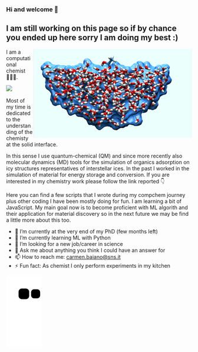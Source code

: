 ### Hi and welcome 👋

## I am still working on this page so if by chance you ended up here sorry I am doing my best :) 

<img align="right" src="Picture1.png"> I am a computational chemist 👩🏻‍💻. 

![ ](https://www.dropbox.com/s/1ota8jinavl6zun/clus.gif?raw=1)


Most of my time is dedicated to the understanding of the chemisty at the solid interface.

In this sense I use quantum-chemical (QM) and since more recently also molecular dynamics (MD) tools for the simulation of organics adsorption on icy structures representatives of interstellar ices.
In the past I worked in the simulation of material for energy storage and conversion.
If you are interested in my chemistry work please follow the link reported 👇

Here you can find a few scripts that I wrote during my compchem journey plus other coding I have been mostly doing for fun. 
I am learning a bit of JavaScript.
My main goal now is to become proficient with ML algorith and their application for material discovery so in the next future we may be find a little more about this too.

- 🔭 I’m currently at the very end of my PhD (few months left)
- 🌱 I’m currently learning ML with Python
- 👯 I’m looking for a new job/career in science
- 💬 Ask me about anything you think I could have an answer for
- 📫 How to reach me: carmen.baiano@sns.it
- ⚡ Fun fact: As chemist I only perform experiments in my kitchen 

![Snake animation](https://github.com/Carbai/carbai/blob/output/github-contribution-grid-snake.svg)
